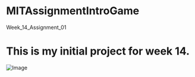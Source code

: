 # MITAssignmentIntroGame
 Week_14_Assignment_01
# This is my initial project for week 14.
![Image](https://github.com/user-attachments/assets/539dcf42-3b38-45da-a893-c3be8a0761ba)